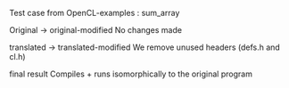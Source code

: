 Test case from OpenCL-examples : sum_array

Original -> original-modified
No changes made

translated -> translated-modified
We remove unused headers (defs.h and cl.h)

final result
Compiles + runs isomorphically to the original program